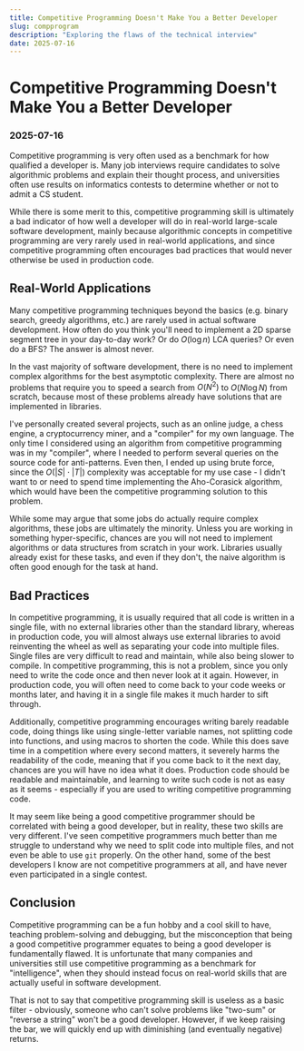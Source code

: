 ```yaml
---
title: Competitive Programming Doesn't Make You a Better Developer
slug: compprogram
description: "Exploring the flaws of the technical interview"
date: 2025-07-16
---
```


# Competitive Programming Doesn't Make You a Better Developer
### 2025-07-16

Competitive programming is very often used as a benchmark for how qualified a developer is. Many job interviews require candidates to solve algorithmic problems and explain their thought process, and universities often use results on informatics contests to determine whether or not to admit a CS student.

While there is some merit to this, competitive programming skill is ultimately a bad indicator of how well a developer will do in real-world large-scale software development, mainly because algorithmic concepts in competitive programming are very rarely used in real-world applications, and since competitive programming often encourages bad practices that would never otherwise be used in production code.

## Real-World Applications

Many competitive programming techniques beyond the basics (e.g. binary search, greedy algorithms, etc.) are rarely used in actual software development. How often do you think you'll need to implement a 2D sparse segment tree in your day-to-day work? Or do $O(\log n)$ LCA queries? Or even do a BFS? The answer is almost never.

In the vast majority of software development, there is no need to implement complex algorithms for the best asymptotic complexity. There are almost no problems that require you to speed a search from $O(N^2)$ to $O(N \log N)$ from scratch, because most of these problems already have solutions that are implemented in libraries.

I've personally created several projects, such as an online judge, a chess engine, a cryptocurrency miner, and a "compiler" for my own language. The only time I considered using an algorithm from competitive programming was in my "compiler", where I needed to perform several queries on the source code for anti-patterns. Even then, I ended up using brute force, since the $O(|S| \cdot |T|)$ complexity was acceptable for my use case - I didn't want to or need to spend time implementing the Aho-Corasick algorithm, which would have been the competitive programming solution to this problem.

While some may argue that some jobs do actually require complex algorithms, these jobs are ultimately the minority. Unless you are working in something hyper-specific, chances are you will not need to implement algorithms or data structures from scratch in your work. Libraries usually already exist for these tasks, and even if they don't, the naive algorithm is often good enough for the task at hand.

## Bad Practices

In competitive programming, it is usually required that all code is written in a single file, with no external libraries other than the standard library, whereas in production code, you will almost always use external libraries to avoid reinventing the wheel as well as separating your code into multiple files. Single files are very difficult to read and maintain, while also being slower to compile. In competitive programming, this is not a problem, since you only need to write the code once and then never look at it again. However, in production code, you will often need to come back to your code weeks or months later, and having it in a single file makes it much harder to sift through.

Additionally, competitive programming encourages writing barely readable code, doing things like using single-letter variable names, not splitting code into functions, and using macros to shorten the code. While this does save time in a competition where every second matters, it severely harms the readability of the code, meaning that if you come back to it the next day, chances are you will have no idea what it does. Production code should be readable and maintainable, and learning to write such code is not as easy as it seems - especially if you are used to writing competitive programming code.

It may seem like being a good competitive programmer should be correlated with being a good developer, but in reality, these two skills are very different. I've seen competitive programmers much better than me struggle to understand why we need to split code into multiple files, and not even be able to use `git` properly. On the other hand, some of the best developers I know are not competitive programmers at all, and have never even participated in a single contest.

## Conclusion

Competitive programming can be a fun hobby and a cool skill to have, teaching problem-solving and debugging, but the misconception that being a good competitive programmer equates to being a good developer is fundamentally flawed. It is unfortunate that many companies and universities still use competitive programming as a benchmark for "intelligence", when they should instead focus on real-world skills that are actually useful in software development.

That is not to say that competitive programming skill is useless as a basic filter - obviously, someone who can't solve problems like "two-sum" or "reverse a string" won't be a good developer. However, if we keep raising the bar, we will quickly end up with diminishing (and eventually negative) returns.
